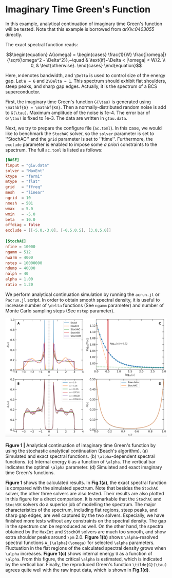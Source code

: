 # Imaginary Time Green's Function

In this example, analytical continuation of imaginary time Green's function will be tested. Note that this example is borrowed from *arXiv:0403055* directly.

The exact spectral function reads:
```math
\begin{equation}
A(\omega) =
\begin{cases}
\frac{1}{W} \frac{|\omega|}{\sqrt{\omega^2 - \Delta^2}},~\quad & \text{if}~\Delta < |\omega| < W/2. \\
0, & \text{otherwise}.
\end{cases} 
\end{equation}
```
Here, ``W`` denotes bandwidth, and ``\Delta`` is used to control size of the energy gap. Let ``W = 6`` and ``2\Delta = 1``. This spectrum should exhibit flat shoulders, steep peaks, and sharp gap edges. Actually, it is the spectrum of a BCS superconductor. 

First, the imaginary time Green's function ``G(\tau)`` is generated using ``\mathbf{G} = \mathbf{KA}``. Then a normally-distributed random noise is add to ``G(\tau)``. Maximum amplitude of the noise is 1e-4. The error bar of ``G(\tau)`` is fixed to 1e-3. The data are written in `gtau.data`.

Next, we try to prepare the configure file (`ac.toml`). In this case, we would like to benchmark the `StochAC` solver, so the `solver` parameter is set to ''StochAC'' and the `grid` parameter is set to ''ftime''. Furthermore, the `exclude` parameter is enabled to impose some *a priori* constraints to the spectrum. The full `ac.toml` is listed as follows:

```toml
[BASE]
finput = "giw.data"
solver = "MaxEnt"
ktype  = "fermi"
mtype  = "flat"
grid   = "ffreq"
mesh   = "linear"
ngrid  = 10
nmesh  = 501
wmax   = 5.0
wmin   = -5.0
beta   = 10.0
offdiag = false
exclude = [[-5.0,-3.0], [-0.5,0.5], [3.0,5.0]]

[StochAC]
nfine = 10000
ngamm = 512
nwarm = 4000
nstep = 10000000
ndump = 40000
nalph = 40
alpha = 1.00
ratio = 1.20
```

We perform analytical continuation simulation by running the `acrun.jl` or `Pacrun.jl` script. In order to obtain smooth spectral density, it is useful to increase number of ``\delta`` functions (See `ngamm` parameter) and number of Monte Carlo sampling steps (See `nstep` parameter).     

![T_E3.png](../assets/T_E3.png)

**Figure 1 |** Analytical continuation of imaginary time Green's function by using the stochastic analytical continuation (Beach's algorithm). (a) Simulated and exact spectral functions. (b) ``\alpha``-dependent spectral functions. (c) Internal energy ``U`` as a function of ``\alpha``. The vertical bar indicates the optimal ``\alpha`` parameter. (d) Simulated and exact imaginary time Green's functions.
 
**Figure 1** shows the calculated results. In **Fig.1(a)**, the exact spectral function is compared with the simulated spectrum. Note that besides the `StochAC` solver, the other three solvers are also tested. Their results are also plotted in this figure for a direct comparison. It is remarkable that the `StochAC` and `StochSK` solvers do a superior job of modelling the spectrum. The major characteristics of the spectrum, including flat regions, steep peaks, and sharp gap edges, are well captured by the two solvers. Especially, we have finished more tests without any constraints on the spectral density. The gap in the spectrum can be reproduced as well. On the other hand, the spectra obtained by the `MaxEnt` and `StochOM` solvers are much too smooth, and show extra shoulder peaks around ``\pm`` 2.0. **Figure 1(b)** shows ``\alpha``-resolved spectral functions ``A_{\alpha}(\omega)`` for selected ``\alpha`` parameters. Fluctuation in the flat regions of the calculated spectral density grows when ``\alpha`` increases. **Figure 1(c)** shows internal energy ``U`` as a function of ``\alpha``. From this figure, the critical ``\alpha`` is estimated, which is indicated by the vertical bar. Finally, the reproduced Green's function ``\tilde{G}(\tau)`` agrees quite well with the raw input data, which is shown in **Fig.1(d)**.     
